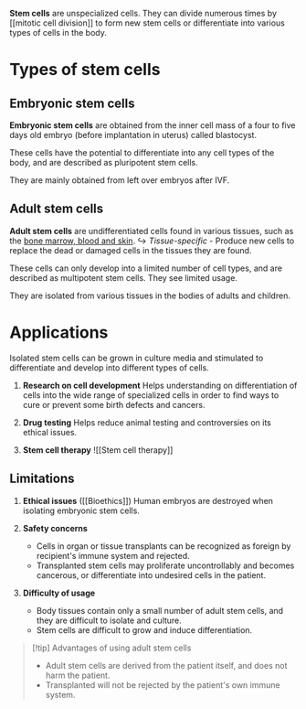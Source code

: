 **Stem cells** are unspecialized cells. They can divide numerous times by [[mitotic cell division]] to form new stem cells or <span class="hi-green">differentiate</span> into various types of cells in the body.

# Types of stem cells
## Embryonic stem cells
**Embryonic stem cells** are obtained from the inner cell mass of a <span class="hi-green">four to five days old embryo</span> (before implantation in uterus) called <span class="hi-blue">blastocyst</span>.

These cells have the potential to differentiate into any cell types of the body, and are described as <span class="hi-blue">pluripotent</span> stem cells.

They are mainly obtained from <span class="hi-blue">left over embryos after IVF</span>.

## Adult stem cells
**Adult stem cells** are undifferentiated cells found in various tissues, such as the <u>bone marrow, blood and skin</u>.
↪️ *Tissue-specific* - Produce new cells to replace the dead or damaged cells in the tissues they are found.

These cells can only develop into a limited number of cell types, and are described as <span class="hi-blue">multipotent</span> stem cells. They see limited usage.

They are isolated from various <span class="hi-blue">tissues in the bodies of adults and children</span>.

# Applications
Isolated stem cells can be grown in culture media and stimulated to differentiate and develop into different types of cells.

1. **Research on cell development**
   Helps understanding on differentiation of cells into the wide range of specialized cells in order to find ways to cure or prevent some birth defects and cancers.

2. **Drug testing**
   Helps reduce animal testing and controversies on its ethical issues.

3. **Stem cell therapy**
   ![[Stem cell therapy]]

## Limitations
1. **Ethical issues** ([[Bioethics]])
   Human embryos are destroyed when isolating embryonic stem cells.

2. **Safety concerns**
	- Cells in organ or tissue transplants can be recognized as foreign by recipient's immune system and <span class="hi-blue">rejected</span>.
	- Transplanted stem cells may <span class="hi-green">proliferate uncontrollably and becomes cancerous</span>, or <span class="hi-green">differentiate into undesired cells</span> in the patient.

3. **Difficulty of usage**
	- Body tissues contain only a <span class="hi-green">small number of adult stem cells</span>, and they are <span class="hi-green">difficult to isolate and culture</span>.
	- Stem cells are difficult to grow and induce differentiation.

> [!tip] Advantages of using adult stem cells
> - Adult stem cells are derived from the patient itself, and does not harm the patient.
> - Transplanted will not be rejected by the patient's own immune system.

